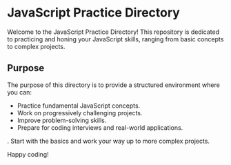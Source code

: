 # JavaScript Practice Directory

Welcome to the JavaScript Practice Directory! This repository is dedicated to practicing and honing your JavaScript skills, ranging from basic concepts to complex projects.

## Purpose

The purpose of this directory is to provide a structured environment where you can:

- Practice fundamental JavaScript concepts.
- Work on progressively challenging projects.
- Improve problem-solving skills.
- Prepare for coding interviews and real-world applications.

. Start with the basics and work your way up to more complex projects.

Happy coding!

